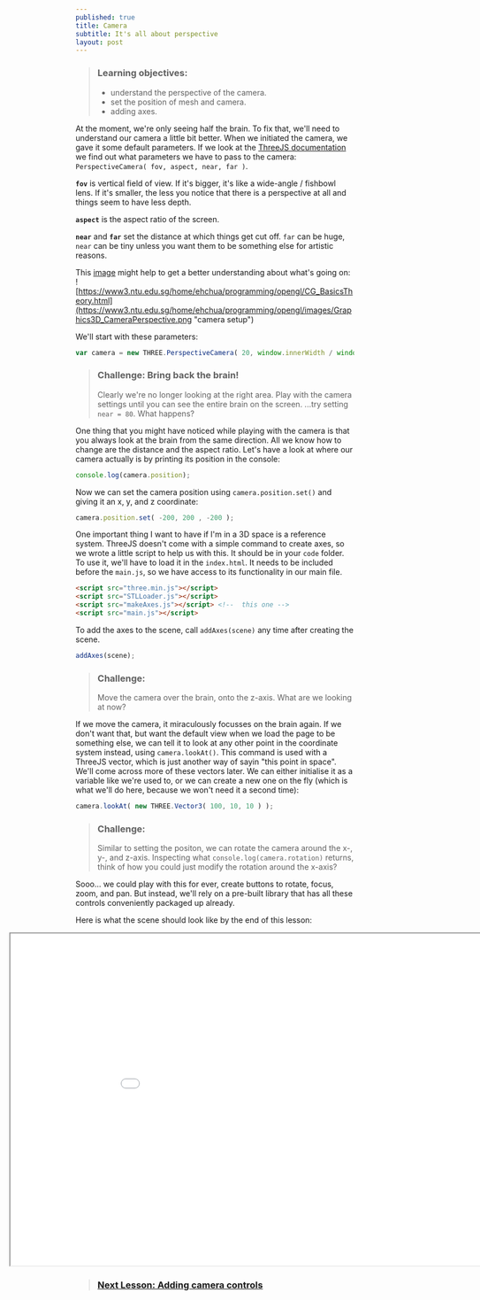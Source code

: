 ```yaml
---
published: true
title: Camera
subtitle: It's all about perspective
layout: post
---
```


> ### Learning objectives:
>
> * understand the perspective of the camera.
> * set the position of mesh and camera.
> * adding axes.

At the moment, we're only seeing half the brain. To fix that, we'll need to understand our camera a little bit better.
When we initiated the camera, we gave it some default parameters. If we look at the [ThreeJS documentation](http://threejs.org/docs/api/cameras/PerspectiveCamera.html) we find out what parameters we have to pass to the camera: `PerspectiveCamera( fov, aspect, near, far )`.

**`fov`** is vertical field of view. If it's bigger, it's like a wide-angle / fishbowl lens. If it's smaller, the less you notice that there is a perspective at all and things seem to have less depth.

**`aspect`** is the aspect ratio of the screen.

**`near`** and **`far`** set the distance at which things get cut off. `far` can be huge, `near` can be tiny unless you want them to be something else for artistic reasons.

This [image](https://www3.ntu.edu.sg/home/ehchua/programming/opengl/CG_BasicsTheory.html) might help to get a better understanding about what's going on:
![https://www3.ntu.edu.sg/home/ehchua/programming/opengl/CG_BasicsTheory.html](https://www3.ntu.edu.sg/home/ehchua/programming/opengl/images/Graphics3D_CameraPerspective.png "camera setup")

We'll start with these parameters:

```js
var camera = new THREE.PerspectiveCamera( 20, window.innerWidth / window.innerHeight, 0.1, 100000 );
```

> ### Challenge: Bring back the brain! 
>
> Clearly we're no longer looking at the right area. Play with the camera settings until you can see the entire brain on the screen.
> ...try setting `near = 80`. What happens?

One thing that you might have noticed while playing with the camera is that you always look at the brain from the same direction. All we know how to change are the distance and the aspect ratio. Let's have a look at where our camera actually is by printing its position in the console:
```js
console.log(camera.position);
```

Now we can set the camera position using `camera.position.set()` and giving it an x, y, and z coordinate:

```js
camera.position.set( -200, 200 , -200 );
```

One important thing I want to have if I'm in a 3D space is a reference system. ThreeJS doesn't come with a simple command to create axes, so we wrote a little script to help us with this. It should be in your `code` folder. To use it, we'll have to load it in the `index.html`. It needs to be included before the `main.js`, so we have access to its functionality in our main file.   

```html
<script src="three.min.js"></script>
<script src="STLLoader.js"></script>
<script src="makeAxes.js"></script> <!--  this one -->
<script src="main.js"></script>
```

To add the axes to the scene, call `addAxes(scene)` any time after creating the scene.
```js
addAxes(scene);
```

> ### Challenge:
> Move the camera over the brain, onto the z-axis. What are we looking at now?

If we move the camera, it miraculously focusses on the brain again. If we don't want that, but want the default view when we load the page to be something else, we can tell it to look at any other point in the coordinate system instead, using `camera.lookAt()`. This command is used with a ThreeJS vector, which is just another way of sayin "this point in space". We'll come across more of these vectors later. We can either initialise it as a variable like we're used to, or we can create a new one on the fly (which is what we'll do here, because we won't need it a second time):

```js
camera.lookAt( new THREE.Vector3( 100, 10, 10 ) );
```

> ### Challenge:
> Similar to setting the positon, we can rotate the camera around the x-, y-, and z-axis.
> Inspecting what `console.log(camera.rotation)`
> returns, think of how you could just modify the rotation around the x-axis?

Sooo... we could play with this for ever, create buttons to rotate, focus, zoom, and pan. But instead, we'll rely on a pre-built library that has all these controls conveniently packaged up already.

Here is what the scene should look like by the end of this lesson:
<iframe style="position: relative; left: -120px; overflow: hidden;" scrolling='no' src="code/lesson-04.html" width="1000" height="600"></iframe>

> ### [Next Lesson: Adding camera controls](./5-control)
